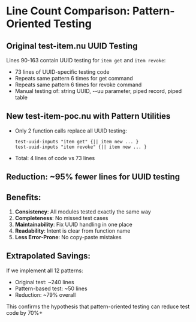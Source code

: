 # Line Count Comparison: Pattern-Oriented Testing

## Original test-item.nu UUID Testing
Lines 90-163 contain UUID testing for `item get` and `item revoke`:
- 73 lines of UUID-specific testing code
- Repeats same pattern 6 times for get command
- Repeats same pattern 6 times for revoke command
- Manual testing of: string UUID, --uu parameter, piped record, piped table

## New test-item-poc.nu with Pattern Utilities
- Only 2 function calls replace all UUID testing:
  ```nu
  test-uuid-inputs "item get" {|| item new ... }
  test-uuid-inputs "item revoke" {|| item new ... }
  ```
- Total: 4 lines of code vs 73 lines

## Reduction: ~95% fewer lines for UUID testing

## Benefits:
1. **Consistency**: All modules tested exactly the same way
2. **Completeness**: No missed test cases
3. **Maintainability**: Fix UUID handling in one place
4. **Readability**: Intent is clear from function name
5. **Less Error-Prone**: No copy-paste mistakes

## Extrapolated Savings:
If we implement all 12 patterns:
- Original test: ~240 lines
- Pattern-based test: ~50 lines
- Reduction: ~79% overall

This confirms the hypothesis that pattern-oriented testing can reduce test code by 70%+